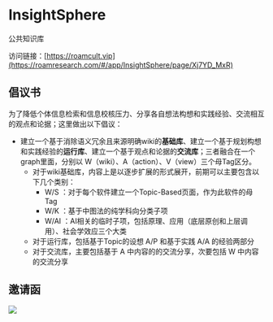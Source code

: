 # InsightSphere
公共知识库

访问链接：[https://roamcult.vip](https://roamresearch.com/#/app/InsightSphere/page/Xj7YD_MxR)

## 倡议书

为了降低个体信息检索和信息校核压力、分享各自想法构想和实践经验、交流相互的观点和论据；这里做出以下倡议：  
  - 建立一个基于消除语义冗余且来源明确wiki的**基础库**、建立一个基于规划构想和实践经验的**运行库**、建立一个基于观点和论据的**交流库**；三者融合在一个graph里面，分别以 W（wiki）、A（action）、V（view）三个母Tag区分。  
    - 对于wiki基础库，内容上是以逐步扩展的形式展开，前期可以主要包含以下几个类别：  
      - W/S ：对于每个软件建立一个Topic-Based页面，作为此软件的母Tag  
      - W/K ：基于中图法的纯学科向分类子项  
      - W/AI ：AI相关的临时子项，包括原理、应用（底层原创和上层调用）、社会学效应三个大类  
    - 对于运行库，包括基于Topic的设想 A/P 和基于实践 A/A 的经验两部分  
    - 对于交流库，主要包括基于 A 中内容的的交流分享，次要包括 W 中内容的交流分享  

## 邀请函  

![](https://cdn.jsdelivr.net/gh/ideapply/pichub@master/obsidian/202304141428422.png)

